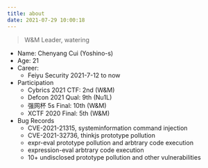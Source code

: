 ```yaml
---
title: about
date: 2021-07-29 10:00:18
---
```


> W&M Leader, watering

- Name: Chenyang Cui (Yoshino-s)
- Age: 21
- Career:
  - Feiyu Security 2021-7-12 to now
- Participation
  - Cybrics 2021 CTF: 2nd (W&M)
  - Defcon 2021 Qual: 9th (Nu1L)
  - 强网杯 5s Final: 10th (W&M)
  - XCTF 2020 Final: 5th (W&M)
- Bug Records
  - CVE-2021-21315, systeminformation command injection
  - CVE-2021-32736, thinkjs prototype pollution
  - expr-eval prototype pollution and arbtrary code execution
  - expression-eval arbtrary code execution
  - 10+ undisclosed prototype pollution and other vulnerabilities